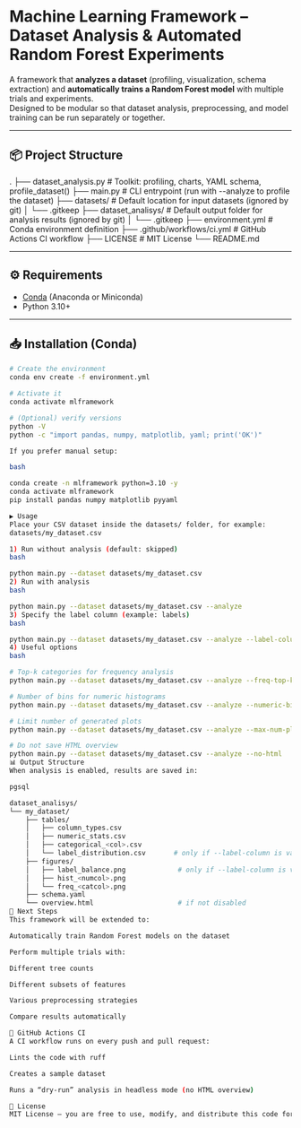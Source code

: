 # Machine Learning Framework – Dataset Analysis & Automated Random Forest Experiments

A framework that **analyzes a dataset** (profiling, visualization, schema extraction) and **automatically trains a Random Forest model** with multiple trials and experiments.  
Designed to be modular so that dataset analysis, preprocessing, and model training can be run separately or together.

---

## 📦 Project Structure

.
├── dataset_analysis.py # Toolkit: profiling, charts, YAML schema, profile_dataset()
├── main.py # CLI entrypoint (run with --analyze to profile the dataset)
├── datasets/ # Default location for input datasets (ignored by git)
│ └── .gitkeep
├── dataset_analisys/ # Default output folder for analysis results (ignored by git)
│ └── .gitkeep
├── environment.yml # Conda environment definition
├── .github/workflows/ci.yml # GitHub Actions CI workflow
├── LICENSE # MIT License
└── README.md


---

## ⚙️ Requirements

- [Conda](https://docs.conda.io/) (Anaconda or Miniconda)
- Python 3.10+

---

## 📥 Installation (Conda)

```bash
# Create the environment
conda env create -f environment.yml

# Activate it
conda activate mlframework

# (Optional) verify versions
python -V
python -c "import pandas, numpy, matplotlib, yaml; print('OK')"

If you prefer manual setup:

bash

conda create -n mlframework python=3.10 -y
conda activate mlframework
pip install pandas numpy matplotlib pyyaml

▶️ Usage
Place your CSV dataset inside the datasets/ folder, for example:
datasets/my_dataset.csv

1) Run without analysis (default: skipped)
bash

python main.py --dataset datasets/my_dataset.csv
2) Run with analysis
bash

python main.py --dataset datasets/my_dataset.csv --analyze
3) Specify the label column (example: labels)
bash

python main.py --dataset datasets/my_dataset.csv --analyze --label-column labels
4) Useful options
bash

# Top-k categories for frequency analysis
python main.py --dataset datasets/my_dataset.csv --analyze --freq-top-k 30

# Number of bins for numeric histograms
python main.py --dataset datasets/my_dataset.csv --analyze --numeric-bins 40

# Limit number of generated plots
python main.py --dataset datasets/my_dataset.csv --analyze --max-num-plots 10 --max-cat-plots 8

# Do not save HTML overview
python main.py --dataset datasets/my_dataset.csv --analyze --no-html
📊 Output Structure
When analysis is enabled, results are saved in:

pgsql

dataset_analisys/
└── my_dataset/
    ├── tables/
    │   ├── column_types.csv
    │   ├── numeric_stats.csv
    │   ├── categorical_<col>.csv
    │   └── label_distribution.csv       # only if --label-column is valid
    ├── figures/
    │   ├── label_balance.png             # only if --label-column is valid
    │   ├── hist_<numcol>.png
    │   └── freq_<catcol>.png
    ├── schema.yaml
    └── overview.html                     # if not disabled
🔬 Next Steps
This framework will be extended to:

Automatically train Random Forest models on the dataset

Perform multiple trials with:

Different tree counts

Different subsets of features

Various preprocessing strategies

Compare results automatically

🧪 GitHub Actions CI
A CI workflow runs on every push and pull request:

Lints the code with ruff

Creates a sample dataset

Runs a “dry-run” analysis in headless mode (no HTML overview)

📜 License
MIT License – you are free to use, modify, and distribute this code for any purpose.